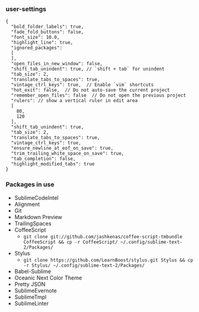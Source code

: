 ### user-settings
```
{
  "bold_folder_labels": true,
  "fade_fold_buttons": false,
  "font_size": 10.0,
  "highlight_line": true,
  "ignored_packages":
  [
  ],
  "open_files_in_new_window": false,
  "shift_tab_unindent": true, // `shift + tab` for unindent
  "tab_size": 2,
  "translate_tabs_to_spaces": true,
  "vintage_ctrl_keys": true,  // Enable `vim` shortcuts
  "hot_exit": false,  // Do not auto-save the current project
  "remember_open_files": false  // Do not open the previous project
  "rulers": // show a vertical ruler in edit area
  [
    80,
    120
  ],
  "shift_tab_unindent": true,
  "tab_size": 2,
  "translate_tabs_to_spaces": true,
  "vintage_ctrl_keys": true,
  "ensure_newline_at_eof_on_save": true,
  "trim_trailing_white_space_on_save": true,
  "tab_completion": false,
  "highlight_modified_tabs": true
}
```

### Packages in use
- SublimeCodeIntel
- Alignment
- Git
- Markdown Preview
- TrailingSpaces
- CoffeeScript
  - `git clone git://github.com/jashkenas/coffee-script-tmbundle CoffeeScript && cp -r CoffeeScript/ ~/.config/sublime-text-2/Packages/`
- Stylus
  - `git clone https://github.com/LearnBoost/stylus.git Stylus && cp -r Stylus/ ~/.config/sublime-text-2/Packages/`
- Babel-Sublime
- Oceanic Next Color Theme
- Pretty JSON
- SublimeEvernote
- SublimeTmpl
- SublimeLinter
